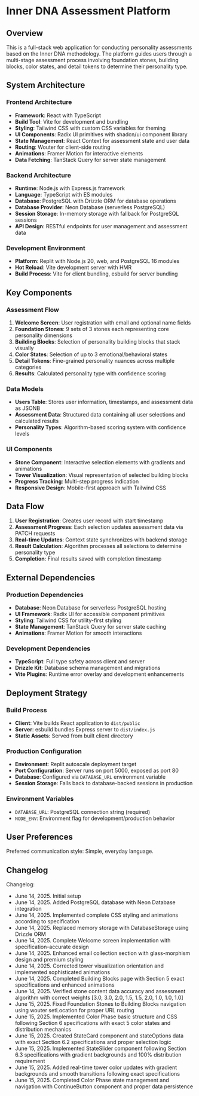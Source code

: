 # Inner DNA Assessment Platform

## Overview

This is a full-stack web application for conducting personality assessments based on the Inner DNA methodology. The platform guides users through a multi-stage assessment process involving foundation stones, building blocks, color states, and detail tokens to determine their personality type.

## System Architecture

### Frontend Architecture
- **Framework**: React with TypeScript
- **Build Tool**: Vite for development and bundling
- **Styling**: Tailwind CSS with custom CSS variables for theming
- **UI Components**: Radix UI primitives with shadcn/ui component library
- **State Management**: React Context for assessment state and user data
- **Routing**: Wouter for client-side routing
- **Animations**: Framer Motion for interactive elements
- **Data Fetching**: TanStack Query for server state management

### Backend Architecture
- **Runtime**: Node.js with Express.js framework
- **Language**: TypeScript with ES modules
- **Database**: PostgreSQL with Drizzle ORM for database operations
- **Database Provider**: Neon Database (serverless PostgreSQL)
- **Session Storage**: In-memory storage with fallback for PostgreSQL sessions
- **API Design**: RESTful endpoints for user management and assessment data

### Development Environment
- **Platform**: Replit with Node.js 20, web, and PostgreSQL 16 modules
- **Hot Reload**: Vite development server with HMR
- **Build Process**: Vite for client bundling, esbuild for server bundling

## Key Components

### Assessment Flow
1. **Welcome Screen**: User registration with email and optional name fields
2. **Foundation Stones**: 9 sets of 3 stones each representing core personality dimensions
3. **Building Blocks**: Selection of personality building blocks that stack visually
4. **Color States**: Selection of up to 3 emotional/behavioral states
5. **Detail Tokens**: Fine-grained personality nuances across multiple categories
6. **Results**: Calculated personality type with confidence scoring

### Data Models
- **Users Table**: Stores user information, timestamps, and assessment data as JSONB
- **Assessment Data**: Structured data containing all user selections and calculated results
- **Personality Types**: Algorithm-based scoring system with confidence levels

### UI Components
- **Stone Component**: Interactive selection elements with gradients and animations
- **Tower Visualization**: Visual representation of selected building blocks
- **Progress Tracking**: Multi-step progress indication
- **Responsive Design**: Mobile-first approach with Tailwind CSS

## Data Flow

1. **User Registration**: Creates user record with start timestamp
2. **Assessment Progress**: Each selection updates assessment data via PATCH requests
3. **Real-time Updates**: Context state synchronizes with backend storage
4. **Result Calculation**: Algorithm processes all selections to determine personality type
5. **Completion**: Final results saved with completion timestamp

## External Dependencies

### Production Dependencies
- **Database**: Neon Database for serverless PostgreSQL hosting
- **UI Framework**: Radix UI for accessible component primitives
- **Styling**: Tailwind CSS for utility-first styling
- **State Management**: TanStack Query for server state caching
- **Animations**: Framer Motion for smooth interactions

### Development Dependencies
- **TypeScript**: Full type safety across client and server
- **Drizzle Kit**: Database schema management and migrations
- **Vite Plugins**: Runtime error overlay and development enhancements

## Deployment Strategy

### Build Process
- **Client**: Vite builds React application to `dist/public`
- **Server**: esbuild bundles Express server to `dist/index.js`
- **Static Assets**: Served from built client directory

### Production Configuration
- **Environment**: Replit autoscale deployment target
- **Port Configuration**: Server runs on port 5000, exposed as port 80
- **Database**: Configured via `DATABASE_URL` environment variable
- **Session Storage**: Falls back to database-backed sessions in production

### Environment Variables
- `DATABASE_URL`: PostgreSQL connection string (required)
- `NODE_ENV`: Environment flag for development/production behavior

## User Preferences

Preferred communication style: Simple, everyday language.

## Changelog

Changelog:
- June 14, 2025. Initial setup
- June 14, 2025. Added PostgreSQL database with Neon Database integration
- June 14, 2025. Implemented complete CSS styling and animations according to specification
- June 14, 2025. Replaced memory storage with DatabaseStorage using Drizzle ORM
- June 14, 2025. Complete Welcome screen implementation with specification-accurate design
- June 14, 2025. Enhanced email collection section with glass-morphism design and premium styling
- June 14, 2025. Corrected tower visualization orientation and implemented sophisticated animations
- June 14, 2025. Completed Building Blocks page with Section 5 exact specifications and enhanced animations
- June 14, 2025. Verified stone content data accuracy and assessment algorithm with correct weights [3.0, 3.0, 2.0, 1.5, 1.5, 2.0, 1.0, 1.0, 1.0]
- June 15, 2025. Fixed Foundation Stones to Building Blocks navigation using wouter setLocation for proper URL routing
- June 15, 2025. Implemented Color Phase basic structure and CSS following Section 6 specifications with exact 5 color states and distribution mechanics
- June 15, 2025. Created StateCard component and stateOptions data with exact Section 6.2 specifications and proper selection logic
- June 15, 2025. Implemented StateSlider component following Section 6.3 specifications with gradient backgrounds and 100% distribution requirement
- June 15, 2025. Added real-time tower color updates with gradient backgrounds and smooth transitions following exact specifications
- June 15, 2025. Completed Color Phase state management and navigation with ContinueButton component and proper data persistence